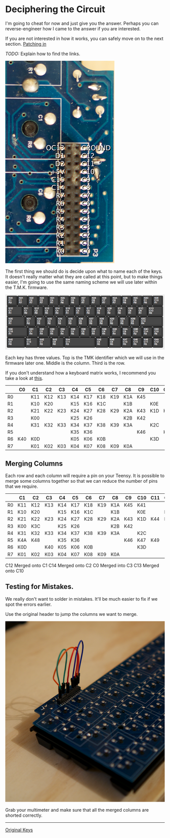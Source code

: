 # Deciphering the Circuit

I'm going to cheat for now and just give you the answer. Perhaps you can reverse-engineer how I came to the answer if you are interested.

If you are not interested in how it works, you can safely move on to the next section. [Patching in](./patching)

*TODO:* Explain how to find the links.

![The original 28pin header](../images/header.png)


The first thing we should do is decide upon what to name each of the keys. It doesn't really matter what they are called at this point, but to make things easier, I'm going to use the same naming scheme we will use later within the T.M.K. firmware.

![Keys](../images/keys.png)

Each key has three values. Top is the TMK identifier which we will use in the firmware later one. Middle is the column. Third is the row.

If you don't understand how a keyboard matrix works, I recommend you take a look at [this]().

|    | C0  | C1  | C2  | C3  | C4  | C5  | C6  | C7  | C8  | C9  | C10 | C11 | C12 | C13 | C14 | C15 |
|----|-----|-----|-----|-----|-----|-----|-----|-----|-----|-----|-----|-----|-----|-----|-----|-----|
| R0 |     | K11 | K12 | K13 | K14 | K17 | K18 | K19 | K1A | K45 |     |     |     | K41 |     |     |
| R1 |     | K10 | K20 |     | K15 | K16 | K1C |     | K1B |     | K0E |     |     |     |     | K30 |
| R2 |     | K21 | K22 | K23 | K24 | K27 | K28 | K29 | K2A | K43 | K1D | K44 |     |     |     | K3B |
| R3 |     | K00 |     |     | K25 | K26 |     |     | K2B | K42 |     |     |     |     | K3C |     |
| R4 |     | K31 | K32 | K33 | K34 | K37 | K38 | K39 | K3A |     | K2C |     |     |     |     |     |
| R5 |     |     |     |     | K35 | K36 |     |     |     | K46 |     | K49 | K4A | K47 | K48 |     |
| R6 | K40 | K0D |     |     | K05 | K06 | K0B |     |     |     | K3D |     |     |     |     |     |
| R7 |     | K01 | K02 | K03 | K04 | K07 | K08 | K09 | K0A |     |     |     |     |     |     |     |


## Merging Columns

Each row and each column will require a pin on your Teensy. It is possible to merge some columns together so that we can reduce the number of pins that we require.


|    | C1  | C2  | C3  | C4  | C5  | C6  | C7  | C8  | C9  | C10 | C11 | C15 |
|----|-----|-----|-----|-----|-----|-----|-----|-----|-----|-----|-----|-----|
| R0 | K11 | K12 | K13 | K14 | K17 | K18 | K19 | K1A | K45 | K41 |     |     |
| R1 | K10 | K20 |     | K15 | K16 | K1C |     | K1B |     | K0E |     | K30 |
| R2 | K21 | K22 | K23 | K24 | K27 | K28 | K29 | K2A | K43 | K1D | K44 | K3B |
| R3 | K00 | K3C |     | K25 | K26 |     |     | K2B | K42 |     |     |     |
| R4 | K31 | K32 | K33 | K34 | K37 | K38 | K39 | K3A |     | K2C |     |     |
| R5 | K4A | K48 |     | K35 | K36 |     |     |     | K46 | K47 | K49 |     |
| R6 | K0D |     | K40 | K05 | K06 | K0B |     |     |     | K3D |     |     |
| R7 | K01 | K02 | K03 | K04 | K07 | K08 | K09 | K0A |     |     |     |     |

C12 Merged onto C1
C14 Merged onto C2
C0  Merged into C3
C13 Merged onto C10


## Testing for Mistakes.

We really don't want to solder in mistakes. It'll be much easier to fix if we spot the errors earlier.

Use the original header to jump the columns we want to merge.

![Merge Columns](../images/merge_columns.png)

Grab your multimeter and make sure that all the merged columns are shorted correctly.



---

[Original Keys](http://www.keyboard-layout-editor.com/##@@_c=#3c3c3c&t=#c5c5c5;&=K00%0AR3%0A%0A%0A%0A%0AC1&=K01%0AR7%0A%0A%0A%0A%0AC1&=K02%0AR7%0A%0A%0A%0A%0AC2&=K03%0AR7%0A%0A%0A%0A%0AC3&=K04%0AR7%0A%0A%0A%0A%0AC4&=K05%0AR6%0A%0A%0A%0A%0AC4&=K06%0AR6%0A%0A%0A%0A%0AC5&=K07%0AR7%0A%0A%0A%0A%0AC5&=K08%0AR7%0A%0A%0A%0A%0AC6&=K09%0AR7%0A%0A%0A%0A%0AC7&=K0A%0AR7%0A%0A%0A%0A%0AC8&=K0B%0AR6%0A%0A%0A%0A%0AC8&=K0C%0AR6%0A%0A%0A%0A%0AC6&=K0D%0AR6%0A%0A%0A%0A%0AC1&=K0E%0AR1%0A%0A%0A%0A%0AC10;&@_w:1.5;&=K10%0AR1%0A%0A%0A%0A%0AC1&=K11%0AR0%0A%0A%0A%0A%0AC1&=K12%0AR0%0A%0A%0A%0A%0AC2&=K13%0AR0%0A%0A%0A%0A%0AC3&=K14%0AR0%0A%0A%0A%0A%0AC4&=K15%0AR1%0A%0A%0A%0A%0AC4&=K16%0AR1%0A%0A%0A%0A%0AC5&=K17%0AR0%0A%0A%0A%0A%0AC5&=K18%0AR0%0A%0A%0A%0A%0AC6&=K09%0AR0%0A%0A%0A%0A%0AC7&=K1A%0AR0%0A%0A%0A%0A%0AC8&=K1B%0AR1%0A%0A%0A%0A%0AC8&=K1C%0AR1%0A%0A%0A%0A%0AC6&_w:1.5;&=K1D%0AR2%0A%0A%0A%0A%0AC10;&@_w:1.75;&=K20%0AR1%0A%0A%0A%0A%0AC2&=K21%0AR2%0A%0A%0A%0A%0AC1&=K22%0AR2%0A%0A%0A%0A%0AC2&=K23%0AR2%0A%0A%0A%0A%0AC3&=K24%0AR2%0A%0A%0A%0A%0AC4&=K25%0AR3%0A%0A%0A%0A%0AC4&=K26%0AR3%0A%0A%0A%0A%0AC5&=K27%0AR2%0A%0A%0A%0A%0AC5&=K28%0AR2%0A%0A%0A%0A%0AC6&=K29%0AR2%0A%0A%0A%0A%0AC7&=K2A%0AR2%0A%0A%0A%0A%0AC8&=K2B%0AR3%0A%0A%0A%0A%0AC8&_w:2.25;&=K2C%0AR4%0A%0A%0A%0A%0AC10;&@_w:2;&=K30%0AR1%0A%0A%0A%0A%0AC15&=K31%0AR4%0A%0A%0A%0A%0AC1&=K32%0AR4%0A%0A%0A%0A%0AC2&=K33%0AR4%0A%0A%0A%0A%0AC3&=K34%0AR4%0A%0A%0A%0A%0AC4&=K35%0AR5%0A%0A%0A%0A%0AC4&=K36%0AR5%0A%0A%0A%0A%0AC5&=K37%0AR4%0A%0A%0A%0A%0AC5&=K38%0AR4%0A%0A%0A%0A%0AC6&=K39%0AR4%0A%0A%0A%0A%0AC7&=K3A%0AR5%0A%0A%0A%0A%0AC8&=K3B%0AR2%0A%0A%0A%0A%0AC15&=K3C%0AR3%0A%0A%0A%0A%0AC14&=K3D%0AR6%0A%0A%0A%0A%0AC10;&@_w:1.75;&=K40%0AR6%0A%0A%0A%0A%0AC0&_w:1.25;&=K41%0AR1%0A%0A%0A%0A%0AC13&_w:1.25;&=K42%0AR3%0A%0A%0A%0A%0AC1&_w:1.25;&=K43%0AR2%0A%0A%0A%0A%0AC9&_w:2.75&w2:3;&=K44%0AR3%0A%0A%0A%0A%0AC11&_x:0.25&w:1.25;&=K45%0AR0%0A%0A%0A%0A%0AC9&_w2:1.25;&=K46%0AR5%0A%0A%0A%0A%0AC9&_x:0.25;&=K47%0AR5%0A%0A%0A%0A%0AC13&=K48%0AR5%0A%0A%0A%0A%0AC14&=K49%0AR5%0A%0A%0A%0A%0AC11&=K4A%0AR5%0A%0A%0A%0A%0AC12)
